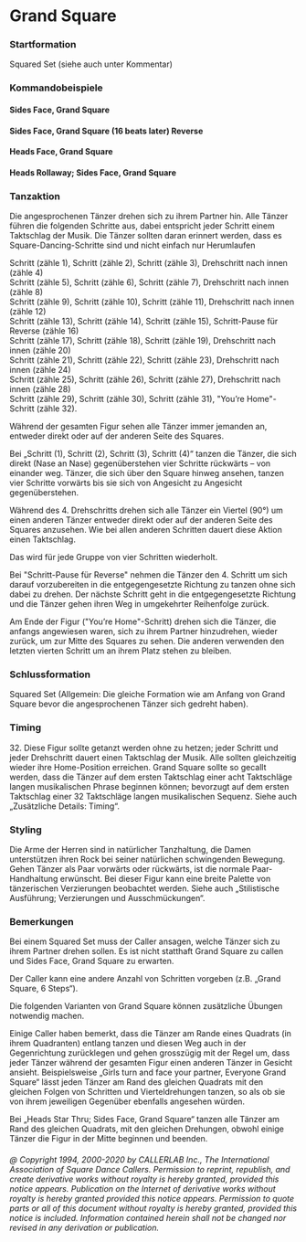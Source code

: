 
# Grand Square

### Startformation

Squared Set (siehe auch unter Kommentar)

### Kommandobeispiele

#### Sides Face, Grand Square
#### Sides Face, Grand Square (16 beats later) Reverse
#### Heads Face, Grand Square
#### Heads Rollaway; Sides Face, Grand Square

### Tanzaktion
 
Die angesprochenen Tänzer drehen sich zu ihrem Partner hin. Alle Tänzer führen die folgenden Schritte aus, dabei entspricht jeder Schritt einem Taktschlag der Musik. Die Tänzer sollten daran erinnert werden, dass es Square-Dancing-Schritte sind und nicht einfach nur Herumlaufen

Schritt (zähle 1), Schritt (zähle 2), Schritt (zähle 3), Drehschritt nach innen (zähle 4)  
Schritt (zähle 5), Schritt (zähle 6), Schritt (zähle 7), Drehschritt nach innen (zähle 8)  
Schritt (zähle 9), Schritt (zähle 10), Schritt (zähle 11), Drehschritt nach innen (zähle 12)  
Schritt (zähle 13), Schritt (zähle 14), Schritt (zähle 15), Schritt-Pause für Reverse (zähle 16)  
Schritt (zähle 17), Schritt (zähle 18), Schritt (zähle 19), Drehschritt nach innen (zähle 20)  
Schritt (zähle 21), Schritt (zähle 22), Schritt (zähle 23), Drehschritt nach innen (zähle 24)  
Schritt (zähle 25), Schritt (zähle 26), Schritt (zähle 27), Drehschritt nach innen (zähle 28)  
Schritt (zähle 29), Schritt (zähle 30), Schritt (zähle 31), "You’re Home"-Schritt (zähle 32).  

Während der gesamten Figur sehen alle Tänzer immer jemanden an, entweder direkt oder auf der anderen Seite des Squares.

Bei „Schritt (1), Schritt (2), Schritt (3), Schritt (4)“ tanzen die Tänzer, die sich direkt (Nase an Nase) gegenüberstehen vier Schritte rückwärts – von einander weg. Tänzer, die sich über den Square hinweg ansehen, tanzen vier Schritte vorwärts bis sie sich von Angesicht zu Angesicht gegenüberstehen.

Während des 4. Drehschritts drehen sich alle Tänzer ein Viertel (90°) um einen anderen Tänzer entweder direkt oder auf der anderen Seite des Squares anzusehen. Wie bei allen anderen Schritten dauert diese Aktion einen Taktschlag.

Das wird für jede Gruppe von vier Schritten wiederholt.

Bei "Schritt-Pause für Reverse" nehmen die Tänzer den 4. Schritt um sich darauf vorzubereiten in die entgegengesetzte Richtung zu tanzen ohne sich dabei zu drehen. Der nächste Schritt geht in die entgegengesetzte Richtung und die Tänzer gehen ihren Weg in umgekehrter Reihenfolge zurück.

Am Ende der Figur ("You’re Home"-Schritt) drehen sich die Tänzer, die anfangs angewiesen waren, sich zu ihrem Partner hinzudrehen, wieder zurück, um zur Mitte des Squares zu sehen. Die anderen verwenden den letzten vierten Schritt um an ihrem Platz stehen zu bleiben.

### Schlussformation

Squared Set (Allgemein: Die gleiche Formation wie am Anfang von Grand Square bevor die angesprochenen Tänzer sich gedreht haben).

### Timing
32\. Diese Figur sollte getanzt werden ohne zu hetzen; jeder Schritt und jeder Drehschritt dauert einen Taktschlag der Musik. Alle sollten gleichzeitig wieder ihre Home-Position erreichen. Grand Square sollte so gecallt werden, dass die Tänzer auf dem ersten Taktschlag einer acht Taktschläge langen musikalischen Phrase beginnen können; bevorzugt auf dem ersten Taktschlag einer 32 Taktschläge langen musikalischen Sequenz. Siehe auch „Zusätzliche Details: Timing“.

### Styling

Die Arme der Herren sind in natürlicher Tanzhaltung, die Damen unterstützen ihren Rock bei seiner natürlichen schwingenden Bewegung. Gehen Tänzer als Paar vorwärts oder rückwärts, ist die normale Paar-Handhaltung erwünscht. Bei dieser Figur kann eine breite Palette von tänzerischen Verzierungen beobachtet werden. Siehe auch „Stilistische Ausführung; Verzierungen und Ausschmückungen“.

### Bemerkungen
 
Bei einem Squared Set muss der Caller ansagen, welche Tänzer sich zu ihrem Partner drehen sollen. Es ist nicht statthaft Grand Square zu callen und Sides Face, Grand Square zu erwarten.

Der Caller kann eine andere Anzahl von Schritten vorgeben (z.B. „Grand Square, 6 Steps“).

Die folgenden Varianten von Grand Square können zusätzliche Übungen notwendig machen.

Einige Caller haben bemerkt, dass die Tänzer am Rande eines Quadrats (in ihrem Quadranten) entlang tanzen und diesen Weg auch in der Gegenrichtung zurücklegen und gehen grosszügig mit der Regel um, dass jeder Tänzer während der gesamten Figur einen anderen Tänzer in Gesicht ansieht. Beispielsweise „Girls turn and face your partner, Everyone Grand Square“ lässt jeden Tänzer am Rand des gleichen Quadrats mit den gleichen Folgen von Schritten und Vierteldrehungen tanzen, so als ob sie von ihrem jeweiligen Gegenüber ebenfalls angesehen würden.

Bei „Heads Star Thru; Sides Face, Grand Square“ tanzen alle Tänzer am Rand des gleichen Quadrats, mit den gleichen Drehungen, obwohl einige Tänzer die Figur in der Mitte beginnen und beenden.

###### @ Copyright 1994, 2000-2020 by CALLERLAB Inc., The International Association of Square Dance Callers. Permission to reprint, republish, and create derivative works without royalty is hereby granted, provided this notice appears. Publication on the Internet of derivative works without royalty is hereby granted provided this notice appears. Permission to quote parts or all of this document without royalty is hereby granted, provided this notice is included. Information contained herein shall not be changed nor revised in any derivation or publication.
